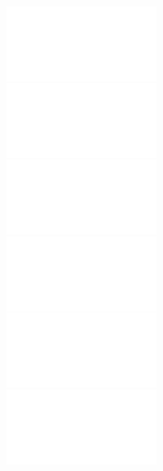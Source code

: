 ![](/Notatki/Semestr%204/Podstawy%20techniki%20mikroprocesorowej%201/Labolatoria/Labolatorium%202/PTM_2.pdf)
![](/Notatki/Semestr%204/Podstawy%20techniki%20mikroprocesorowej%201/Labolatoria/Labolatorium%202/PTM-2-1.a51.txt)
![](/Notatki/Semestr%204/Podstawy%20techniki%20mikroprocesorowej%201/Labolatoria/Labolatorium%202/PTM-2-2.a51.txt)
![](/Notatki/Semestr%204/Podstawy%20techniki%20mikroprocesorowej%201/Labolatoria/Labolatorium%202/PTM-2-3.a51.txt)
![](/Notatki/Semestr%204/Podstawy%20techniki%20mikroprocesorowej%201/Labolatoria/Labolatorium%202/PTM-2-4.a51.txt)
![](/Notatki/Semestr%204/Podstawy%20techniki%20mikroprocesorowej%201/Labolatoria/Labolatorium%202/a1.asm)